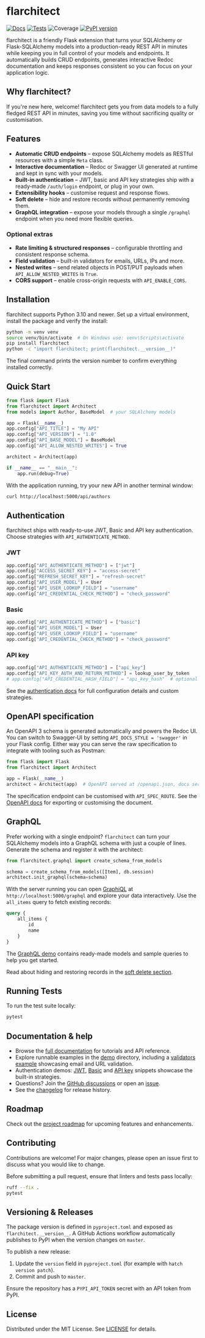 # flarchitect

[![Docs](https://github.com/lewis-morris/flarchitect/actions/workflows/docs.yml/badge.svg?branch=master)](https://github.com/lewis-morris/flarchitect/actions/workflows/docs.yml)
[![Tests](https://github.com/lewis-morris/flarchitect/actions/workflows/run-unit-tests.yml/badge.svg?branch=master&event=push)](https://github.com/lewis-morris/flarchitect/actions/workflows/run-unit-tests.yml)
![Coverage](https://lewis-morris.github.io/flarchitect/_static/coverage.svg)
[![PyPI version](https://img.shields.io/pypi/v/flarchitect.svg)](https://pypi.org/project/flarchitect/)



flarchitect is a friendly Flask extension that turns your SQLAlchemy or Flask-SQLAlchemy models into a production-ready REST API in minutes while keeping you in full control of your models and endpoints. It automatically builds CRUD endpoints, generates interactive Redoc documentation and keeps responses consistent so you can focus on your application logic.

## Why flarchitect?

If you're new here, welcome! flarchitect gets you from data models to a fully fledged REST API in minutes, saving you time without sacrificing quality or customisation.

## Features

- **Automatic CRUD endpoints** – expose SQLAlchemy models as RESTful resources with a simple `Meta` class.
- **Interactive documentation** – Redoc or Swagger UI generated at runtime and kept in sync with your models.
- **Built-in authentication** – JWT, basic and API key strategies ship with a ready‑made `/auth/login` endpoint, or plug in your own.
- **Extensibility hooks** – customise request and response flows.
- **Soft delete** – hide and restore records without permanently removing them.
- **GraphQL integration** – expose your models through a single `/graphql` endpoint when you need more flexible queries.

### Optional extras

- **Rate limiting & structured responses** – configurable throttling and consistent response schema.
- **Field validation** – built-in validators for emails, URLs, IPs and more.
- **Nested writes** – send related objects in POST/PUT payloads when `API_ALLOW_NESTED_WRITES` is `True`.
- **CORS support** – enable cross-origin requests with `API_ENABLE_CORS`.

## Installation

flarchitect supports Python 3.10 and newer. Set up a virtual environment, install the package and verify the install:

```bash
python -m venv venv
source venv/bin/activate  # On Windows use: venv\Scripts\activate
pip install flarchitect
python -c "import flarchitect; print(flarchitect.__version__)"
```

The final command prints the version number to confirm everything installed correctly.

## Quick Start

```python
from flask import Flask
from flarchitect import Architect
from models import Author, BaseModel  # your SQLAlchemy models

app = Flask(__name__)
app.config["API_TITLE"] = "My API"
app.config["API_VERSION"] = "1.0"
app.config["API_BASE_MODEL"] = BaseModel
app.config["API_ALLOW_NESTED_WRITES"] = True

architect = Architect(app)

if __name__ == "__main__":
    app.run(debug=True)
```

With the application running, try your new API in another terminal window:

```bash
curl http://localhost:5000/api/authors
```

## Authentication

flarchitect ships with ready-to-use JWT, Basic and API key authentication. Choose strategies with
`API_AUTHENTICATE_METHOD`.

### JWT

```python
app.config["API_AUTHENTICATE_METHOD"] = ["jwt"]
app.config["ACCESS_SECRET_KEY"] = "access-secret"
app.config["REFRESH_SECRET_KEY"] = "refresh-secret"
app.config["API_USER_MODEL"] = User
app.config["API_USER_LOOKUP_FIELD"] = "username"
app.config["API_CREDENTIAL_CHECK_METHOD"] = "check_password"
```

### Basic

```python
app.config["API_AUTHENTICATE_METHOD"] = ["basic"]
app.config["API_USER_MODEL"] = User
app.config["API_USER_LOOKUP_FIELD"] = "username"
app.config["API_CREDENTIAL_CHECK_METHOD"] = "check_password"
```

### API key

```python
app.config["API_AUTHENTICATE_METHOD"] = ["api_key"]
app.config["API_KEY_AUTH_AND_RETURN_METHOD"] = lookup_user_by_token
# app.config["API_CREDENTIAL_HASH_FIELD"] = "api_key_hash"  # optional
```

See the [authentication docs](docs/source/authentication.rst) for full configuration details and custom strategies.

## OpenAPI specification

An OpenAPI 3 schema is generated automatically and powers the Redoc UI. You
can switch to Swagger‑UI by setting ``API_DOCS_STYLE = 'swagger'`` in your Flask
config. Either way you can serve the raw specification to integrate with
tooling such as Postman:

```python
from flask import Flask
from flarchitect import Architect

app = Flask(__name__)
architect = Architect(app)  # OpenAPI served at /openapi.json, docs served at /docs

```

The specification endpoint can be customised with ``API_SPEC_ROUTE``. See the
[OpenAPI docs](docs/source/openapi.rst) for exporting or customising the
document.

## GraphQL

Prefer working with a single endpoint? `flarchitect` can turn your SQLAlchemy models into a GraphQL schema with just a couple of lines. Generate the schema and register it with the architect:

```python
from flarchitect.graphql import create_schema_from_models

schema = create_schema_from_models([Item], db.session)
architect.init_graphql(schema=schema)
```

With the server running you can open [GraphiQL](https://github.com/graphql/graphiql) at `http://localhost:5000/graphql` and explore your data interactively. Use the `all_items` query to fetch existing records:

```graphql
query {
    all_items {
        id
        name
    }
}
```

The [GraphQL demo](demo/graphql/README.md) contains ready-made models and sample queries to help you get started.

Read about hiding and restoring records in the [soft delete section](docs/source/advanced_configuration.rst#soft-delete).

## Running Tests

To run the test suite locally:

```bash
pytest
```

## Documentation & help

- Browse the [full documentation](https://lewis-morris.github.io/flarchitect/) for tutorials and API reference.
- Explore runnable examples in the [demo](https://github.com/lewis-morris/flarchitect/tree/master/demo) directory, including a [validators example](demo/validators/README.md) showcasing email and URL validation.
- Authentication demos: [JWT](demo/authentication/jwt_auth.py), [Basic](demo/authentication/basic_auth.py) and [API key](demo/authentication/api_key_auth.py) snippets showcase the built-in strategies.
- Questions? Join the [GitHub discussions](https://github.com/lewis-morris/flarchitect/discussions) or open an [issue](https://github.com/lewis-morris/flarchitect/issues).
- See the [changelog](CHANGES.rst) for release history.

## Roadmap

Check out the [project roadmap](docs/source/roadmap.rst) for upcoming features and enhancements.

## Contributing

Contributions are welcome! For major changes, please open an issue first to discuss what you would like to change.

Before submitting a pull request, ensure that linters and tests pass locally:

```bash
ruff --fix .
pytest
```

## Versioning & Releases

The package version is defined in `pyproject.toml` and exposed as `flarchitect.__version__`. A GitHub Actions workflow automatically publishes to PyPI when the version changes on `master`.

To publish a new release:

1. Update the `version` field in `pyproject.toml` (for example with `hatch version patch`).
2. Commit and push to `master`.

Ensure the repository has a `PYPI_API_TOKEN` secret with an API token from PyPI.

## License

Distributed under the MIT License. See [LICENSE](LICENSE) for details.

